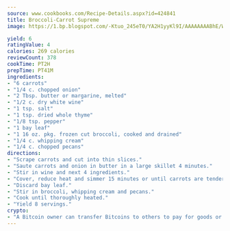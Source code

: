 ```yaml
---
source: www.cookbooks.com/Recipe-Details.aspx?id=424841
title: Broccoli-Carrot Supreme
image: https://1.bp.blogspot.com/-Ktuo_245eT0/YA2H1yyKl9I/AAAAAAAABhE/WMoqSq2tWOcgMkPaLYZ-49h8pVDUUwFCQCLcBGAsYHQ/s307/5.png

yield: 6
ratingValue: 4
calories: 269 calories
reviewCount: 378
cookTime: PT2H
prepTime: PT41M
ingredients:
- "6 carrots"
- "1/4 c. chopped onion"
- "2 Tbsp. butter or margarine, melted"
- "1/2 c. dry white wine"
- "1 tsp. salt"
- "1 tsp. dried whole thyme"
- "1/8 tsp. pepper"
- "1 bay leaf"
- "1 16 oz. pkg. frozen cut broccoli, cooked and drained"
- "1/4 c. whipping cream"
- "1/4 c. chopped pecans"
directions:
- "Scrape carrots and cut into thin slices."
- "Saute carrots and onion in butter in a large skillet 4 minutes."
- "Stir in wine and next 4 ingredients."
- "Cover, reduce heat and simmer 15 minutes or until carrots are tender."
- "Discard bay leaf."
- "Stir in broccoli, whipping cream and pecans."
- "Cook until thoroughly heated."
- "Yield 8 servings."
crypto:
- "A Bitcoin owner can transfer Bitcoins to others to pay for goods or services."
---
```

